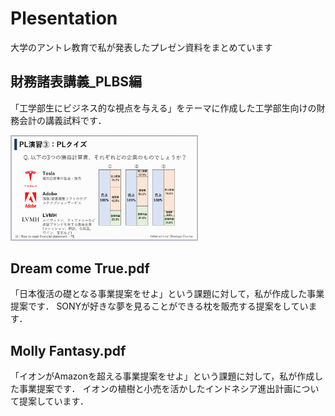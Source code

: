 # Plesentation
大学のアントレ教育で私が発表したプレゼン資料をまとめています

## 財務諸表講義_PLBS編

「工学部生にビジネス的な視点を与える」をテーマに作成した工学部生向けの財務会計の講義試料です．

<img width="300" src="https://github.com/Ryota-Koda/Tech-Profile/blob/main/Presentation/%E8%B2%A1%E5%8B%99%E8%AB%B8%E8%A1%A8%E8%AC%9B%E7%BE%A9_%E3%82%B9%E3%83%A9%E3%82%A4%E3%83%89%E4%BE%8B.png">


## Dream come True.pdf

「日本復活の礎となる事業提案をせよ」という課題に対して，私が作成した事業提案です．
SONYが好きな夢を見ることができる枕を販売する提案をしています．

## Molly Fantasy.pdf

「イオンがAmazonを超える事業提案をせよ」という課題に対して，私が作成した事業提案です．
イオンの植樹と小売を活かしたインドネシア進出計画について提案しています．
